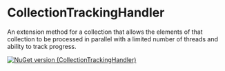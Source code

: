 # CollectionTrackingHandler
An extension method for a collection that allows the elements of that collection to be processed in parallel with a limited number of threads and ability to track progress.

[![NuGet version (CollectionTrackingHandler)](https://img.shields.io/nuget/vpre/CollectionTrackingHandler?color=orange&label=nuget%20package)](https://www.nuget.org/packages/CollectionTrackingHandler/1.0.0)
